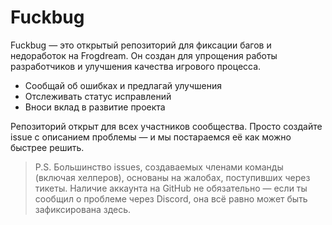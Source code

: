 # Fuckbug
Fuckbug — это открытый репозиторий для фиксации багов и недоработок на Frogdream. Он создан для упрощения работы разработчиков и улучшения качества игрового процесса.
- Сообщай об ошибках и предлагай улучшения
- Отслеживать статус исправлений
- Вноси вклад в развитие проекта

Репозиторий открыт для всех участников сообщества. Просто создайте issue с описанием проблемы — и мы постараемся её как можно быстрее решить.

> P.S. Большинство issues, создаваемых членами команды (включая хелперов), основаны на жалобах, поступивших через тикеты. Наличие аккаунта на GitHub не обязательно — если ты сообщил о проблеме через Discord, она всё равно может быть зафиксирована здесь.

